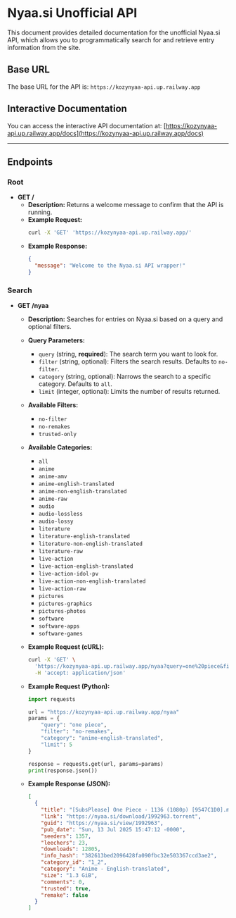 # Nyaa.si Unofficial API

This document provides detailed documentation for the unofficial Nyaa.si API, which allows you to programmatically search for and retrieve entry information from the site.

## Base URL

The base URL for the API is: `https://kozynyaa-api.up.railway.app`

## Interactive Documentation

You can access the interactive API documentation at: [https://kozynyaa-api.up.railway.app/docs](https://kozynyaa-api.up.railway.app/docs)

---

## Endpoints

### Root

-   **GET /**
    -   **Description:** Returns a welcome message to confirm that the API is running.
    -   **Example Request:**
        ```bash
        curl -X 'GET' 'https://kozynyaa-api.up.railway.app/'
        ```
    -   **Example Response:**
        ```json
        {
          "message": "Welcome to the Nyaa.si API wrapper!"
        }
        ```

### Search

-   **GET /nyaa**
    -   **Description:** Searches for entries on Nyaa.si based on a query and optional filters.
    -   **Query Parameters:**
        -   `query` (string, **required**): The search term you want to look for.
        -   `filter` (string, optional): Filters the search results. Defaults to `no-filter`.
        -   `category` (string, optional): Narrows the search to a specific category. Defaults to `all`.
        -   `limit` (integer, optional): Limits the number of results returned.

    -   **Available Filters:**
        -   `no-filter`
        -   `no-remakes`
        -   `trusted-only`

    -   **Available Categories:**
        -   `all`
        -   `anime`
        -   `anime-amv`
        -   `anime-english-translated`
        -   `anime-non-english-translated`
        -   `anime-raw`
        -   `audio`
        -   `audio-lossless`
        -   `audio-lossy`
        -   `literature`
        -   `literature-english-translated`
        -   `literature-non-english-translated`
        -   `literature-raw`
        -   `live-action`
        -   `live-action-english-translated`
        -   `live-action-idol-pv`
        -   `live-action-non-english-translated`
        -   `live-action-raw`
        -   `pictures`
        -   `pictures-graphics`
        -   `pictures-photos`
        -   `software`
        -   `software-apps`
        -   `software-games`

    -   **Example Request (cURL):**
        ```bash
        curl -X 'GET' \
          'https://kozynyaa-api.up.railway.app/nyaa?query=one%20piece&filter=no-remakes&category=anime-english-translated&limit=5' \
          -H 'accept: application/json'
        ```

    -   **Example Request (Python):**
        ```python
        import requests

        url = "https://kozynyaa-api.up.railway.app/nyaa"
        params = {
            "query": "one piece",
            "filter": "no-remakes",
            "category": "anime-english-translated",
            "limit": 5
        }

        response = requests.get(url, params=params)
        print(response.json())
        ```

    -   **Example Response (JSON):**
        ```json
        [
          {
            "title": "[SubsPlease] One Piece - 1136 (1080p) [9547C1D0].mkv",
            "link": "https://nyaa.si/download/1992963.torrent",
            "guid": "https://nyaa.si/view/1992963",
            "pub_date": "Sun, 13 Jul 2025 15:47:12 -0000",
            "seeders": 1357,
            "leechers": 23,
            "downloads": 12805,
            "info_hash": "382613bed2096428fa090fbc32e503367ccd3ae2",
            "category_id": "1_2",
            "category": "Anime - English-translated",
            "size": "1.3 GiB",
            "comments": 0,
            "trusted": true,
            "remake": false
          }
        ]
